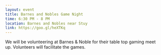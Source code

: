 ```yaml
---
layout: event
title: Barnes and Nobles Game Night
time: 6:30 PM - 8 PM
location: Barnes and Nobles near Stuy
link: https://goo.gl/heXTKq
---
```

We will be volunteering at Barnes & Noble for their table top gaming meet up. Volunteers will facilitate the games.
